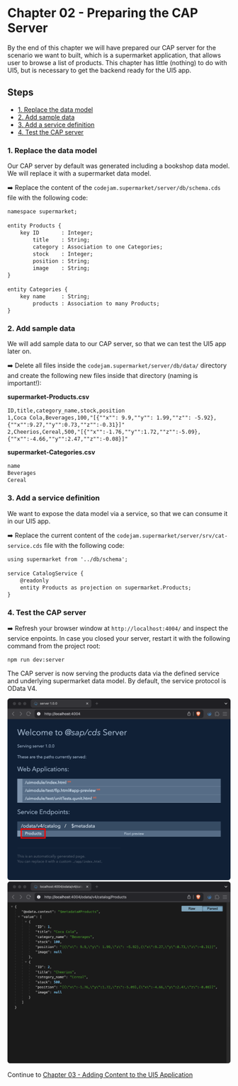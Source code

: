 # Chapter 02 - Preparing the CAP Server

By the end of this chapter we will have prepared our CAP server for the scenario we want to built, which is a supermarket application, that allows user to browse a list of products. This chapter has little (nothing) to do with UI5, but is necessary to get the backend ready for the UI5 app.

## Steps

- [1. Replace the data model](#1-replace-the-data-model)<br>
- [2. Add sample data](#2-add-sample-data)<br>
- [3. Add a service definition](#3-add-a-service-definition)<br>
- [4. Test the CAP server](#4-test-the-cap-server)<br>

### 1. Replace the data model

Our CAP server by default was generated including a bookshop data model. We will replace it with a supermarket data model.

➡️ Replace the content of the `codejam.supermarket/server/db/schema.cds` file with the following code:

```cds
namespace supermarket;

entity Products {
    key ID       : Integer;
        title    : String;
        category : Association to one Categories;
        stock    : Integer;
        position : String;
        image    : String;
}

entity Categories {
    key name     : String;
        products : Association to many Products;
}
```

### 2. Add sample data

We will add sample data to our CAP server, so that we can test the UI5 app later on.

➡️ Delete all files inside the `codejam.supermarket/server/db/data/` directory and create the following new files inside that directory (naming is important!):

**supermarket-Products.csv**
```csv
ID,title,category_name,stock,position
1,Coca Cola,Beverages,100,"[{""x"": 9.9,""y"": 1.99,""z"": -5.92},{""x"":9.27,""y"":0.73,""z"":-0.31}]"
2,Cheerios,Cereal,500,"[{""x"":-1.76,""y"":1.72,""z"":-5.09},{""x"":-4.66,""y"":2.47,""z"":-0.08}]"
```

**supermarket-Categories.csv**
```csv
name
Beverages
Cereal
```

### 3. Add a service definition

We want to expose the data model via a service, so that we can consume it in our UI5 app.

➡️ Replace the current content of the `codejam.supermarket/server/srv/cat-service.cds` file with the following code:

```cds
using supermarket from '../db/schema';

service CatalogService {
    @readonly
    entity Products as projection on supermarket.Products;
}
```

### 4. Test the CAP server

➡️ Refresh your browser window at `http://localhost:4004/` and inspect the service enpoints. In case you closed your server, restart it with the following command from the project root:

```bash
npm run dev:server
```

The CAP server is now serving the products data via the defined service and underlying supermarket data model. By default, the service protocol is OData V4.

![updated-cds-server](./updated-cds-server.png)
![products-data](./products-data.png)

Continue to [Chapter 03 - Adding Content to the UI5 Application](/chapters/03-adding-content-to-ui5-app/)

